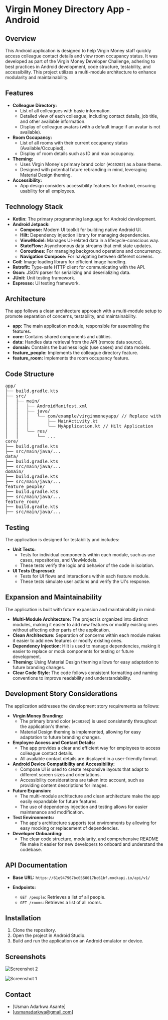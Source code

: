 # Virgin Money Directory App - Android

## Overview

This Android application is designed to help Virgin Money staff quickly access colleague contact details and view room occupancy status. It was developed as part of the Virgin Money Developer Challenge, adhering to best practices in Android development, code structure, testability, and accessibility. This project utilizes a multi-module architecture to enhance modularity and maintainability.

## Features

* **Colleague Directory:**
    * List of all colleagues with basic information.
    * Detailed view of each colleague, including contact details, job title, and other available information.
    * Display of colleague avatars (with a default image if an avatar is not available).
* **Room Occupancy:**
    * List of all rooms with their current occupancy status (Available/Occupied).
    * Display of room details such as ID and max occupancy.
* **Theming:**
    * Uses Virgin Money's primary brand color (`#C40202`) as a base theme.
    * Designed with potential future rebranding in mind, leveraging Material Design theming.
* **Accessibility:**
    * App design considers accessibility features for Android, ensuring usability for all employees.

## Technology Stack

* **Kotlin:** The primary programming language for Android development.
* **Android Jetpack:**
    * **Compose:** Modern UI toolkit for building native Android UI.
    * **Hilt:** Dependency injection library for managing dependencies.
    * **ViewModel:** Manages UI-related data in a lifecycle-conscious way.
    * **StateFlow:** Asynchronous data streams that emit state updates.
    * **Coroutines:** For managing background operations and concurrency.
    * **Navigation Compose:** For navigating between different screens.
* **Coil:** Image loading library for efficient image handling.
* **Retrofit:** Type-safe HTTP client for communicating with the API.
* **Gson:** JSON parser for serializing and deserializing data.
* **JUnit:** Unit testing framework.
* **Espresso:** UI testing framework.

## Architecture

The app follows a clean architecture approach with a multi-module setup to promote separation of concerns, testability, and maintainability.

* **app:** The main application module, responsible for assembling the features.
* **core:** Contains shared components and utilities.
* **data:** Handles data retrieval from the API (remote data source).
* **domain:** Contains the business logic (use cases) and data models.
* **feature_people:** Implements the colleague directory feature.
* **feature_room:** Implements the room occupancy feature.

## Code Structure

<pre>
app/
├── build.gradle.kts
├── src/
│   ├── main/
│   │   ├── AndroidManifest.xml
│   │   ├── java/
│   │   │   └── com/example/virginmoneyapp/ // Replace with your package name
│   │   │       ├── MainActivity.kt
│   │   │       └── MyApplication.kt // Hilt Application
│   │   └── res/
│   │       └── ...
core/
├── build.gradle.kts
├── src/main/java/...
data/
├── build.gradle.kts
├── src/main/java/...
domain/
├── build.gradle.kts
├── src/main/java/...
feature_people/
├── build.gradle.kts
├── src/main/java/...
feature_room/
├── build.gradle.kts
├── src/main/java/...
</pre>



## Testing

The application is designed for testability and includes:

* **Unit Tests:**
    * Tests for individual components within each module, such as use cases, repositories, and ViewModels.
    * These tests verify the logic and behavior of the code in isolation.
* **UI Tests (Espresso):**
    * Tests for UI flows and interactions within each feature module.
    * These tests simulate user actions and verify the UI's response.

## Expansion and Maintainability

The application is built with future expansion and maintainability in mind:

* **Multi-Module Architecture:** The project is organized into distinct modules, making it easier to add new features or modify existing ones without affecting other parts of the application.
* **Clean Architecture:** Separation of concerns within each module makes it easier to add new features or modify existing ones.
* **Dependency Injection:** Hilt is used to manage dependencies, making it easier to replace or mock components for testing or future development.
* **Theming:** Using Material Design theming allows for easy adaptation to future branding changes.
* **Clear Code Style:** The code follows consistent formatting and naming conventions to improve readability and understandability.

## Development Story Considerations

The application addresses the development story requirements as follows:

* **Virgin Money Branding:**
    * The primary brand color (`#C40202`) is used consistently throughout the application's theme.
    * Material Design theming is implemented, allowing for easy adaptation to future branding changes.
* **Employee Access and Contact Details:**
    * The app provides a clear and efficient way for employees to access colleague contact details.
    * All available contact details are displayed in a user-friendly format.
* **Android Device Compatibility and Accessibility:**
    * Compose UI is used to create responsive layouts that adapt to different screen sizes and orientations.
    * Accessibility considerations are taken into account, such as providing content descriptions for images.
* **Future Expansion:**
    * The multi-module architecture and clean architecture make the app easily expandable for future features.
    * The use of dependency injection and testing allows for easier maintenance and modification.
* **Test Environments:**
    * The app's architecture supports test environments by allowing for easy mocking or replacement of dependencies.
* **Developer Onboarding:**
    * The clear code structure, modularity, and comprehensive README file make it easier for new developers to onboard and understand the codebase.

## API Documentation

* **Base URL:** `https://61e947967bc0550017bc61bf.mockapi.io/api/v1/`

* **Endpoints:**

    * `GET /people`: Retrieves a list of all people.
    * `GET /rooms`: Retrieves a list of all rooms.


## Installation

1.  Clone the repository.
2.  Open the project in Android Studio.
3.  Build and run the application on an Android emulator or device.

## Screenshots

![Screenshot 2](screenshots/ColleagueList.png)

![Screenshot 1](screenshots/AvailableRooms.png)


## Contact

* \[Usman Adarkwa Asante]
* \[usmanadarkwa@gmail.com]
